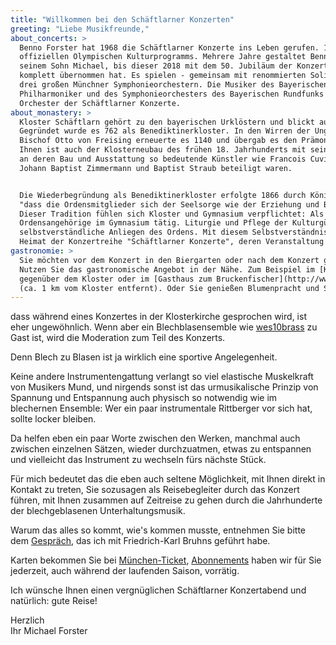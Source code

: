```yaml
---
title: "Willkommen bei den Schäftlarner Konzerten"
greeting: "Liebe Musikfreunde,"
about_concerts: >
  Benno Forster hat 1968 die Schäftlarner Konzerte ins Leben gerufen. 1972 war die Konzertreihe Teil des 
  offiziellen Olympischen Kulturprogramms. Mehrere Jahre gestaltet Benno Forster das Programm zusammen mit 
  seinem Sohn Michael, bis dieser 2018 mit dem 50. Jubiläum der Konzertreihe die künstlerische Leitung 
  komplett übernommen hat. Es spielen - gemeinsam mit renommierten Solisten - Instrumentalisten aus den 
  drei großen Münchner Symphonieorchestern. Die Musiker des Bayerischen Staatsorchesters, der Münchner 
  Philharmoniker und des Symphonieorchesters des Bayerischen Rundfunks bilden seit Jahren das traditionelle 
  Orchester der Schäftlarner Konzerte.
about_monastery: >
  Kloster Schäftlarn gehört zu den bayerischen Urklöstern und blickt auf eine lange Geschichte zurück. 
  Gegründet wurde es 762 als Benediktinerkloster. In den Wirren der Ungarnkriege im 10. Jahrhundert ging es unter. 
  Bischof Otto von Freising erneuerte es 1140 und übergab es den Prämonstratensern, die es bis zur Säkularisation 1803 führten. 
  Ihnen ist auch der Klosterneubau des frühen 18. Jahrhunderts mit seiner hervorragenden Rokokokirche zu verdanken, 
  an deren Bau und Ausstattung so bedeutende Künstler wie Francois Cuvillies, Johann Michael Fischer, 
  Johann Baptist Zimmermann und Baptist Straub beteiligt waren.


  Die Wiederbegründung als Benediktinerkloster erfolgte 1866 durch König Ludwig I. mit dem Auftrag, 
  "dass die Ordensmitglieder sich der Seelsorge wie der Erziehung und Bildung der Jugend widmen sollen". 
  Dieser Tradition fühlen sich Kloster und Gymnasium verpflichtet: Als Lehrer und Präfekten sind auch 
  Ordensangehörige im Gymnasium tätig. Liturgie und Pflege der Kulturgüter und der Natur sind darüber hinaus 
  selbstverständliche Anliegen des Ordens. Mit diesem Selbstverständnis ist Kloster Schäftlarn die ideale 
  Heimat der Konzertreihe "Schäftlarner Konzerte", deren Veranstaltung ab 2021 der Verein Schäftlarner Konzerte e.V. übernommen hat.
gastronomie: >
  Sie möchten vor dem Konzert in den Biergarten oder nach dem Konzert gut Essen gehen? 
  Nutzen Sie das gastronomische Angebot in der Nähe. Zum Beispiel im [Kosterbräu Stüberl](http://www.klosterbraeustueberl-schaeftlarn.de/) 
  gegenüber dem Kloster oder im [Gasthaus zum Bruckenfischer](http://www.bruckenfischer.de/) an der Isar 
  (ca. 1 km vom Kloster entfernt). Oder Sie genießen Blumenpracht und Springbrunnen im Prälatengarten.
---
```


dass während eines Konzertes in der Klosterkirche gesprochen wird, ist eher ungewöhnlich. Wenn aber ein Blechblasensemble wie [wes10brass](/programm/2025/#collapse3c) zu Gast ist, wird die Moderation zum Teil des Konzerts.

Denn Blech zu Blasen ist ja wirklich eine sportive Angelegenheit.

Keine andere Instrumentengattung verlangt so viel elastische Muskelkraft von Musikers Mund, und nirgends sonst ist das urmusikalische Prinzip von Spannung und Entspannung auch physisch so notwendig wie im blechernen Ensemble: Wer ein paar instrumentale Rittberger vor sich hat, sollte locker bleiben.

Da helfen eben ein paar Worte zwischen den Werken, manchmal auch zwischen einzelnen Sätzen, wieder durchzuatmen, etwas zu entspannen und vielleicht das Instrument zu wechseln fürs nächste Stück.

Für mich bedeutet das die eben auch seltene Möglichkeit, mit Ihnen direkt in Kontakt zu treten, Sie sozusagen als Reisebegleiter durch das Konzert führen, mit Ihnen zusammen auf Zeitreise zu gehen durch die Jahrhunderte der blechgeblasenen Unterhaltungsmusik.

Warum das alles so kommt, wie's kommen musste, entnehmen Sie bitte dem [Gespräch](/interview-michael-forster-wes10brass/), das ich mit Friedrich-Karl Bruhns geführt habe.

Karten bekommen Sie bei [München-Ticket](https://www.muenchenticket.de/event/schaeftlarner-konzerte-2025-31548/), [Abonnements](mailto:kontakt@schaeftlarner-konzerte.de?subject=Abonnementbestellung) haben wir für Sie jederzeit, auch während der laufenden Saison, vorrätig.

Ich wünsche Ihnen einen vergnüglichen Schäftlarner Konzertabend und natürlich: gute Reise!

Herzlich  
Ihr Michael Forster